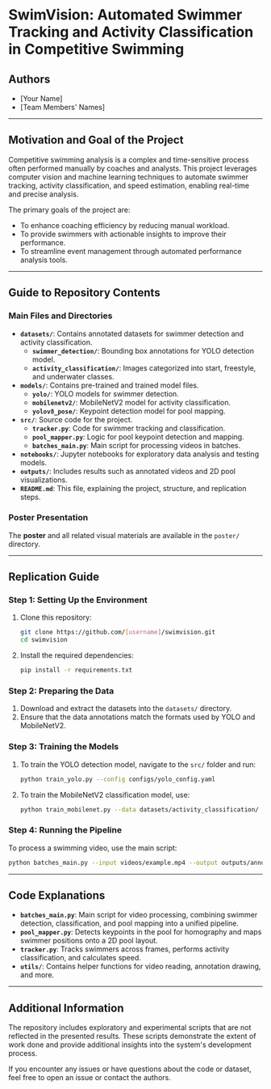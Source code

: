 # **SwimVision: Automated Swimmer Tracking and Activity Classification in Competitive Swimming**

## **Authors**
- [Your Name]  
- [Team Members' Names]

---

## **Motivation and Goal of the Project**
Competitive swimming analysis is a complex and time-sensitive process often performed manually by coaches and analysts. This project leverages computer vision and machine learning techniques to automate swimmer tracking, activity classification, and speed estimation, enabling real-time and precise analysis.  

The primary goals of the project are:
- To enhance coaching efficiency by reducing manual workload.
- To provide swimmers with actionable insights to improve their performance.
- To streamline event management through automated performance analysis tools.

---

## **Guide to Repository Contents**

### **Main Files and Directories**
- **`datasets/`**: Contains annotated datasets for swimmer detection and activity classification.
  - **`swimmer_detection/`**: Bounding box annotations for YOLO detection model.
  - **`activity_classification/`**: Images categorized into start, freestyle, and underwater classes.
- **`models/`**: Contains pre-trained and trained model files.
  - **`yolo/`**: YOLO models for swimmer detection.
  - **`mobilenetv2/`**: MobileNetV2 model for activity classification.
  - **`yolov8_pose/`**: Keypoint detection model for pool mapping.
- **`src/`**: Source code for the project.
  - **`tracker.py`**: Code for swimmer tracking and classification.
  - **`pool_mapper.py`**: Logic for pool keypoint detection and mapping.
  - **`batches_main.py`**: Main script for processing videos in batches.
- **`notebooks/`**: Jupyter notebooks for exploratory data analysis and testing models.
- **`outputs/`**: Includes results such as annotated videos and 2D pool visualizations.
- **`README.md`**: This file, explaining the project, structure, and replication steps.

### **Poster Presentation**
The **poster** and all related visual materials are available in the `poster/` directory.  

---

## **Replication Guide**

### **Step 1: Setting Up the Environment**
1. Clone this repository:  
   ```bash
   git clone https://github.com/[username]/swimvision.git
   cd swimvision
   ```
2. Install the required dependencies:  
   ```bash
   pip install -r requirements.txt
   ```

### **Step 2: Preparing the Data**
1. Download and extract the datasets into the `datasets/` directory.
2. Ensure that the data annotations match the formats used by YOLO and MobileNetV2.  

### **Step 3: Training the Models**
1. To train the YOLO detection model, navigate to the `src/` folder and run:  
   ```bash
   python train_yolo.py --config configs/yolo_config.yaml
   ```
2. To train the MobileNetV2 classification model, use:  
   ```bash
   python train_mobilenet.py --data datasets/activity_classification/
   ```

### **Step 4: Running the Pipeline**
To process a swimming video, use the main script:  
```bash
python batches_main.py --input videos/example.mp4 --output outputs/annotated_video.mp4
```

---

## **Code Explanations**

- **`batches_main.py`**: Main script for video processing, combining swimmer detection, classification, and pool mapping into a unified pipeline.  
- **`pool_mapper.py`**: Detects keypoints in the pool for homography and maps swimmer positions onto a 2D pool layout.  
- **`tracker.py`**: Tracks swimmers across frames, performs activity classification, and calculates speed.  
- **`utils/`**: Contains helper functions for video reading, annotation drawing, and more.

---

## **Additional Information**

The repository includes exploratory and experimental scripts that are not reflected in the presented results. These scripts demonstrate the extent of work done and provide additional insights into the system's development process.

If you encounter any issues or have questions about the code or dataset, feel free to open an issue or contact the authors.
